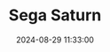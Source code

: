 ---
layout: post
title: Sega Saturn
summary: 
date: '2024-08-29 11:33:00'
#tags: [Consoles, Sega, Sega Consoles, Sega Console Models]
---